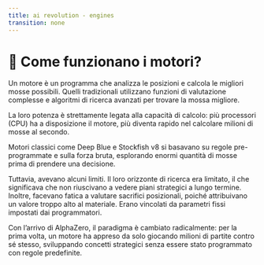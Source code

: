 ```yaml
---
title: ai revolution - engines
transition: none
---
```


# 🤖 Come funzionano i motori?

<div class="mt-6 text-left">
  <p class="text-lg text-gray-500 leading-relaxed">
    Un motore è un programma che analizza le posizioni e calcola le migliori mosse possibili. Quelli tradizionali utilizzano funzioni di valutazione complesse e algoritmi di ricerca avanzati per trovare la mossa migliore.
  </p>

  <p class="text-lg text-gray-500 leading-relaxed mt-4">
    La loro potenza è strettamente legata alla capacità di calcolo: più processori (CPU) ha a disposizione il motore, più diventa rapido nel calcolare milioni di mosse al secondo.
  </p>

  <p class="text-lg text-gray-500 leading-relaxed mt-4">
    Motori classici come <span class="font-semibold text-blue-500">Deep Blue</span> e <span class="font-semibold text-blue-500">Stockfish v8</span> si basavano su regole pre-programmate e sulla forza bruta, esplorando enormi quantità di mosse prima di prendere una decisione.
  </p>

  <p class="text-lg text-gray-500 leading-relaxed mt-4">
    Tuttavia, avevano alcuni limiti. Il loro orizzonte di ricerca era limitato, il che significava che non riuscivano a vedere piani strategici a lungo termine. Inoltre, facevano fatica a valutare sacrifici posizionali, poiché attribuivano un valore troppo alto al materiale. Erano vincolati da parametri fissi impostati dai programmatori.
  </p>

  <p class="text-lg text-gray-500 leading-relaxed mt-4">
    Con l’arrivo di <span class="font-semibold text-blue-500">AlphaZero</span>, il paradigma è cambiato radicalmente: per la prima volta, un motore ha appreso da solo giocando milioni di partite contro sé stesso, sviluppando concetti strategici senza essere stato programmato con regole predefinite.
  </p>
</div>

<Footer />
